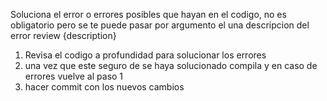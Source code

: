 Soluciona el error o errores posibles que hayan en el codigo, no es obligatorio pero se te puede pasar por argumento el una descripcion del error review {description}

1. Revisa el codigo a profundidad para solucionar los errores
2. una vez que este seguro de se haya solucionado compila y en caso de errores vuelve al paso 1
3. hacer commit con los nuevos cambios
